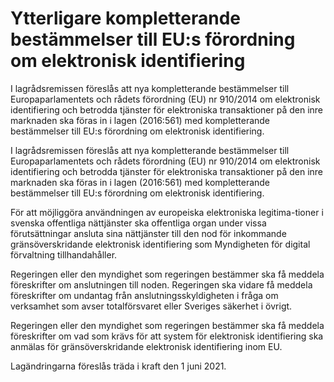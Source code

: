 # Ytterligare kompletterande bestämmelser till EU:s förordning om elektronisk identifiering

I lagrådsremissen föreslås att nya kompletterande bestämmelser till Europaparlamentets och rådets förordning (EU) nr 910/2014 om elektronisk identifiering och betrodda tjänster för elektroniska transaktioner på den inre marknaden ska föras in i lagen (2016:561) med kompletterande bestämmelser till EU:s förordning om elektronisk identifiering.

I lagrådsremissen föreslås att nya kompletterande bestämmelser till Europaparlamentets och rådets förordning (EU) nr 910/2014 om elektronisk identifiering och betrodda tjänster för elektroniska transaktioner på den inre marknaden ska föras in i lagen (2016:561) med kompletterande bestämmelser till EU:s förordning om elektronisk identifiering.

För att möjliggöra användningen av europeiska elektroniska legitima-tioner i svenska offentliga nättjänster ska offentliga organ under vissa förutsättningar ansluta sina nättjänster till den nod för inkommande gränsöverskridande elektronisk identifiering som Myndigheten för digital förvaltning tillhandahåller.

Regeringen eller den myndighet som regeringen bestämmer ska få meddela föreskrifter om anslutningen till noden. Regeringen ska vidare få meddela föreskrifter om undantag från anslutningsskyldigheten i fråga om verksamhet som avser totalförsvaret eller Sveriges säkerhet i övrigt.

Regeringen eller den myndighet som regeringen bestämmer ska få meddela föreskrifter om vad som krävs för att system för elektronisk identifiering ska anmälas för gränsöverskridande elektronisk identifiering inom EU.

Lagändringarna föreslås träda i kraft den 1 juni 2021.
